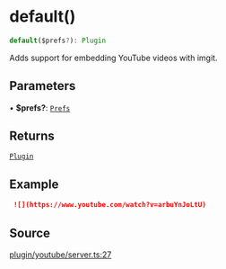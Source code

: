 # default()

```ts
default($prefs?): Plugin
```

Adds support for embedding YouTube videos with imgit.

## Parameters

• **$prefs?**: [`Prefs`](../type-aliases/Prefs.md)

## Returns

[`Plugin`](../../../server/type-aliases/Plugin.md)

## Example

```md
 ![](https://www.youtube.com/watch?v=arbuYnJoLtU)
 ```

## Source

[plugin/youtube/server.ts:27](https://github.com/Elringus/Imgit/blob/157689c/src/plugin/youtube/server.ts#L27)
